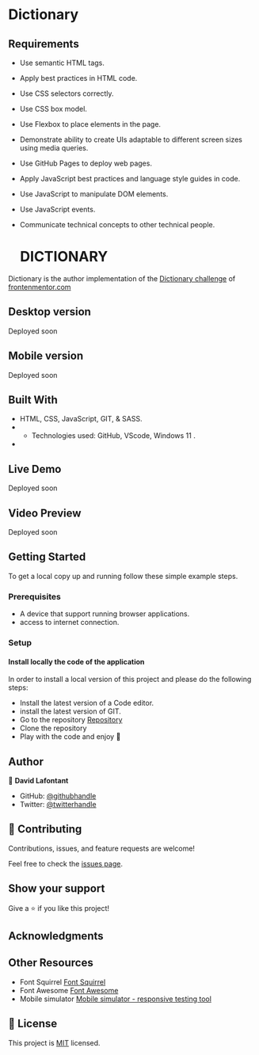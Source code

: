 
# Dictionary

## Requirements

- Use semantic HTML tags.
- Apply best practices in HTML code.
- Use CSS selectors correctly.
- Use CSS box model.
- Use Flexbox to place elements in the page.
- Demonstrate ability to create UIs adaptable to different screen sizes using media queries.
- Use GitHub Pages to deploy web pages.
- Apply JavaScript best practices and language style guides in code.
- Use JavaScript to manipulate DOM elements.
- Use JavaScript events.
- Communicate technical concepts to other technical people.

  #  DICTIONARY

Dictionary is the author implementation of the [Dictionary challenge](https://www.frontendmentor.io/challenges/dictionary-web-app-h5wwnyuKFL) of [frontenmentor.com](https://www.frontendmentor.io)

## Desktop version

Deployed soon
<!-- ![Desktop screenshot](assets/images/desktop_screenshot.png) -->


## Mobile version
Deployed soon
<!-- ![Mobile screenshot](/assets/images/mobile_screenshot.png) -->

## Built With

- HTML, CSS, JavaScript, GIT, & SASS.
- - Technologies used: GitHub, VScode, Windows 11 .
-

## Live Demo
Deployed soon
<!-- [Live Demo Link](https://david-lafontant.github.io/capstone1/index.html) -->


## Video Preview

Deployed soon
<!-- Video [Video](https://www.loom.com/share/9ad870ae58c843d9b355f8f282e2e3b3) -->


## Getting Started

To get a local copy up and running follow these simple example steps.

### Prerequisites

- A device that support running browser applications.
- access to internet connection.


### Setup

<!-- #### View pages from the browser

- If you just want to check the webpage/webapp, you have it available on the live demo link. -->

#### Install locally the code of the application

In order to install a local version of this project and please do the following steps:

- Install the latest version of a Code editor.
- install the latest version of GIT.
- Go to the repository [Repository](https://github.com/david-lafontant/dictionnary.git)
- Clone the repository
- Play with the code and enjoy :confetti_ball:


## Author

👤 **David Lafontant**

- GitHub: [@githubhandle](https://github.com/david-lafontant)
- Twitter: [@twitterhandle](https://twitter.com/manikatex)


## 🤝 Contributing

Contributions, issues, and feature requests are welcome!

Feel free to check the [issues page](../../issues/).

## Show your support

Give a ⭐️ if you like this project!

## Acknowledgments
<!--
👤 **Cindy Shin**

- [Template](https://www.behance.net/gallery/29845175/CC-Global-Summit-2015) -->

## Other Resources

- Font Squirrel [Font Squirrel](https://www.fontsquirrel.com/tools/webfont-generator)
- Font Awesome [Font Awesome](https://fontawesome.com/)
- Mobile simulator [Mobile simulator - responsive testing tool](https://chrome.google.com/webstore/detail/mobile-simulator-responsi/ckejmhbmlajgoklhgbapkiccekfoccmk)
## 📝 License

This project is [MIT](LICENCE.md) licensed.